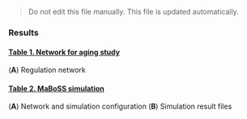 > Do not edit this file manually. This file is updated automatically.

### Results
#### [Table 1. Network for aging study](table_s1)
(**A**) Regulation network
#### [Table 2. MaBoSS simulation](table_s2)
(**A**) Network and simulation configuration (**B**) Simulation result files
